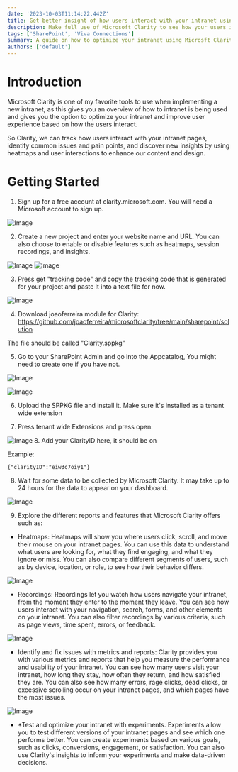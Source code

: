 ```yaml
---
date: '2023-10-03T11:14:22.442Z'
title: Get better insight of how users interact with your intranet using Clarity.
description: Make full use of Microsoft Clarity to see how your users interact with your intranet and continuously improve it
tags: ['SharePoint', 'Viva Connections']
summary: A guide on how to optimize your intranet using Microsft Clarity
authors: ['default']
---
```


# Introduction

Microsoft Clarity is one of my favorite tools to use when implementing a new intranet, as this gives you an overview of how to intranet is being used and gives you the option to optimize your intranet and improve user experience based on how the users interact.

So Clarity, we can track how users interact with your intranet pages, identify common issues and pain points, and discover new insights by using heatmaps and user interactions to enhance our content and design.

# Getting Started

1. Sign up for a free account at clarity.microsoft.com. You will need a Microsoft account to sign up.

![Image](/static/images/assets/Clarity/1.png)

2. Create a new project and enter your website name and URL. You can also choose to enable or disable features such as heatmaps, session recordings, and insights.

![Image](/static/images/assets/Clarity/2.png)
![Image](/static/images/assets/Clarity/3.png)

3. Press get "tracking code" and copy the tracking code that is generated for your project and paste it into a text file for now.

![Image](/static/images/assets/Clarity/7.png)

4. Download joaoferreira module for Clarity: https://github.com/joaoferreira/microsoftclarity/tree/main/sharepoint/solution

The file should be called "Clarity.sppkg"

5. Go to your SharePoint Admin and go into the Appcatalog, You might need to create one if you have not.

![Image](/static/images/assets/Clarity/4.png)

![Image](/static/images/assets/Clarity/5.png)

6. Upload the SPPKG file and install it. Make sure it's installed as a tenant wide extension

7. Press tenant wide Extensions and press open:

![Image](/static/images/assets/Clarity/6.png) 8. Add your ClarityID here, it should be on

Example:

```
{"clarityID":"eiw3c7oiy1"}
```

8. Wait for some data to be collected by Microsoft Clarity. It may take up to 24 hours for the data to appear on your dashboard.

![Image](/static/images/assets/Clarity/8.png)

9. Explore the different reports and features that Microsoft Clarity offers such as:

- Heatmaps: Heatmaps will show you where users click, scroll, and move their mouse on your intranet pages. You can use this data to understand what users are looking for, what they find engaging, and what they ignore or miss. You can also compare different segments of users, such as by device, location, or role, to see how their behavior differs.

![Image](/static/images/assets/Clarity/13.png)

- Recordings: Recordings let you watch how users navigate your intranet, from the moment they enter to the moment they leave. You can see how users interact with your navigation, search, forms, and other elements on your intranet. You can also filter recordings by various criteria, such as page views, time spent, errors, or feedback.

![Image](/static/images/assets/Clarity/12.png)

- Identify and fix issues with metrics and reports: Clarity provides you with various metrics and reports that help you measure the performance and usability of your intranet. You can see how many users visit your intranet, how long they stay, how often they return, and how satisfied they are. You can also see how many errors, rage clicks, dead clicks, or excessive scrolling occur on your intranet pages, and which pages have the most issues.

![Image](/static/images/assets/Clarity/11.png)

- \*Test and optimize your intranet with experiments. Experiments allow you to test different versions of your intranet pages and see which one performs better. You can create experiments based on various goals, such as clicks, conversions, engagement, or satisfaction. You can also use Clarity's insights to inform your experiments and make data-driven decisions.
